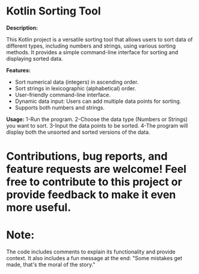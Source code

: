# Kotlin Sorting Tool

**Description:**

This Kotlin project is a versatile sorting tool that allows users to sort data of different types, including numbers and strings, using various sorting methods. It provides a simple command-line interface for sorting and displaying sorted data.

**Features:**

- Sort numerical data (integers) in ascending order.
- Sort strings in lexicographic (alphabetical) order.
- User-friendly command-line interface.
- Dynamic data input: Users can add multiple data points for sorting.
- Supports both numbers and strings.

**Usage:**
1-Run the program.
2-Choose the data type (Numbers or Strings) you want to sort.
3-Input the data points to be sorted.
4-The program will display both the unsorted and sorted versions of the data.

# Contributions, bug reports, and feature requests are welcome! Feel free to contribute to this project or provide feedback to make it even more useful.

# Note:
The code includes comments to explain its functionality and provide context. It also includes a fun message at the end: "Some mistakes get made, that's the moral of the story."
